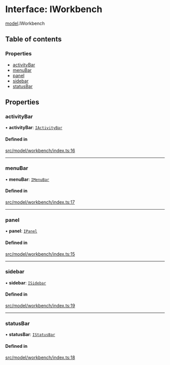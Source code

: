 # Interface: IWorkbench

[model](../modules/model.md).IWorkbench

## Table of contents

### Properties

- [activityBar](model.IWorkbench.md#activitybar)
- [menuBar](model.IWorkbench.md#menubar)
- [panel](model.IWorkbench.md#panel)
- [sidebar](model.IWorkbench.md#sidebar)
- [statusBar](model.IWorkbench.md#statusbar)

## Properties

### activityBar

• **activityBar**: [`IActivityBar`](model.IActivityBar.md)

#### Defined in

[src/model/workbench/index.ts:16](https://github.com/gethubai/hubai-core/blob/43abc4a/src/model/workbench/index.ts#L16)

___

### menuBar

• **menuBar**: [`IMenuBar`](model.IMenuBar.md)

#### Defined in

[src/model/workbench/index.ts:17](https://github.com/gethubai/hubai-core/blob/43abc4a/src/model/workbench/index.ts#L17)

___

### panel

• **panel**: [`IPanel`](model.IPanel.md)

#### Defined in

[src/model/workbench/index.ts:15](https://github.com/gethubai/hubai-core/blob/43abc4a/src/model/workbench/index.ts#L15)

___

### sidebar

• **sidebar**: [`ISidebar`](model.ISidebar.md)

#### Defined in

[src/model/workbench/index.ts:19](https://github.com/gethubai/hubai-core/blob/43abc4a/src/model/workbench/index.ts#L19)

___

### statusBar

• **statusBar**: [`IStatusBar`](model.IStatusBar.md)

#### Defined in

[src/model/workbench/index.ts:18](https://github.com/gethubai/hubai-core/blob/43abc4a/src/model/workbench/index.ts#L18)
